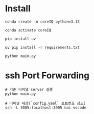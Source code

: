 # Install
```
conda create -n coreIQ python=3.13

conda activate coreIQ

pip install uv

uv pip install -r requirements.txt
```

```
python main.py
```


# ssh Port Forwarding
```
# 기존 터미널 server 실행
python main.py

# 터미널 새창(`config.yaml` 포트번호 참고)
ssh -L 3005:localhost:3005 bai-vscode
```

